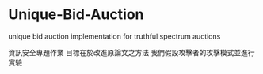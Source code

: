 # Unique-Bid-Auction
unique bid auction implementation for truthful spectrum auctions

資訊安全專題作業
目標在於改進原論文之方法
我們假設攻擊者的攻擊模式並進行實驗
